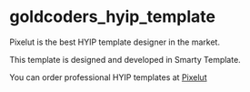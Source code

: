 # goldcoders_hyip_template
Pixelut is the best HYIP template designer in the market.

This template is designed and developed in Smarty Template.

You can order professional HYIP templates at <a href="https://pixelut.com/" target="_blank">Pixelut</a>
